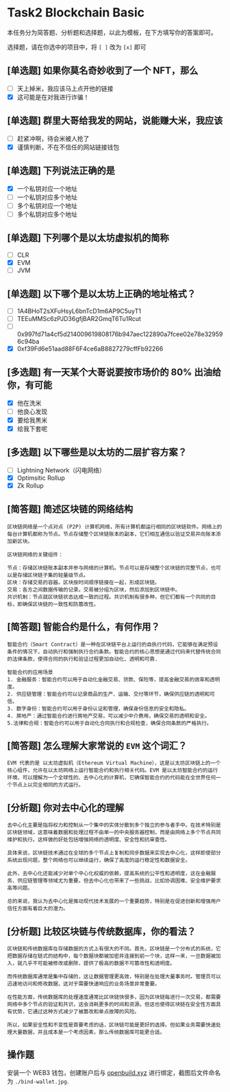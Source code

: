 # Task2 Blockchain Basic

本任务分为简答题、分析题和选择题，以此为模板，在下方填写你的答案即可。

选择题，请在你选中的项目中，将 `[ ]` 改为 `[x]` 即可

## [单选题] 如果你莫名奇妙收到了一个 NFT，那么

- [ ] 天上掉米，我应该马上点开他的链接
- [x] 这可能是在对我进行诈骗！

## [单选题] 群里大哥给我发的网站，说能赚大米，我应该

- [ ] 赶紧冲啊，待会米被人抢了
- [x] 谨慎判断，不在不信任的网站链接钱包

## [单选题] 下列说法正确的是

- [x] 一个私钥对应一个地址
- [ ] 一个私钥对应多个地址
- [ ] 多个私钥对应一个地址
- [ ] 多个私钥对应多个地址

## [单选题] 下列哪个是以太坊虚拟机的简称

- [ ] CLR
- [x] EVM
- [ ] JVM

## [单选题] 以下哪个是以太坊上正确的地址格式？

- [ ] 1A4BHoT2sXFuHsyL6bnTcD1m6AP9C5uyT1
- [ ] TEEuMMSc6zPJD36gfjBAR2GmqT6Tu1Rcut
- [ ] 0x997fd71a4cf5d214009619808176b947aec122890a7fcee02e78e329596c94ba
- [x] 0xf39Fd6e51aad88F6F4ce6aB8827279cffFb92266

## [多选题] 有一天某个大哥说要按市场价的 80% 出油给你，有可能

- [x] 他在洗米
- [ ] 他良心发现
- [x] 要给我黒米
- [x] 给我下套呢

## [多选题] 以下哪些是以太坊的二层扩容方案？

- [ ] Lightning Network（闪电网络）
- [x] Optimsitic Rollup
- [x] Zk Rollup

## [简答题] 简述区块链的网络结构

```
区块链网络是一个点对点 (P2P) 计算机网络，所有计算机都运行相同的区块链软件。网络上的每台计算机都称为节点。节点存储整个区块链账本的副本，它们相互通信以验证交易并向账本添加新区块。

区块链网络的关键组件：

节点：存储区块链账本副本并参与网络的计算机。节点可以是存储整个区块链的完整节点，也可以是存储区块链子集的轻量级节点。
区块：存储交易的容器。区块按时间顺序链接在一起，形成区块链。
交易：各方之间数据传输的记录。交易被分组为区块，然后添加到区块链中。
共识机制：节点就区块链状态达成一致的过程。共识机制有很多种，但它们都有一个共同的目标，即确保区块链的一致性和防篡改性。
```

## [简答题] 智能合约是什么，有何作用？

```
智能合约（Smart Contract）是一种在区块链平台上运行的自执行代码，它能够在满足预设条件的情况下，自动执行和强制执行合约条款。智能合约的核心思想是通过代码来代替传统合同的法律条款，使得合同的执行和验证过程更加自动化、透明和可靠.

智能合约的应用场景
1. 金融服务：智能合约可以用于自动化金融交易、贷款、保险等，提高金融交易的效率和透明度。
2. 供应链管理：智能合约可以记录商品的生产、运输、交付等环节，确保供应链的透明和可信。
3. 数字身份：智能合约可以用于身份认证和管理，确保身份信息的安全和隐私。
4. 房地产：通过智能合约进行房地产交易，可以减少中介费用，确保交易的透明和安全。
5.法律和合规：智能合约可以用于自动化合同执行和合规检查，确保合同条款的严格执行。
```

## [简答题] 怎么理解大家常说的 `EVM` 这个词汇？

```
EVM 代表的是 以太坊虚拟机（Ethereum Virtual Machine），这是以太坊区块链上的一个核心组件，允许在以太坊网络上运行智能合约和执行相关代码。EVM 是以太坊智能合约的运行环境，可以理解为一个全球性的、去中心化的计算机，它确保智能合约的代码能在全世界任何一个节点上以完全相同的方式运行。
```

## [分析题] 你对去中心化的理解

```
去中心化主要是指将权力和控制从一个集中的实体分散到多个独立的参与者手中。在技术特别是区块链领域，这意味着数据和处理过程不由单一的中央服务器控制，而是由网络上多个节点共同维护和执行。这样做的好处包括增强网络的透明度、安全性和抗审查性。

具体来说，区块链技术通过在全球的多个节点上复制和同步数据来实现去中心化，这样即使部分系统出现问题，整个网络也可以继续运行，确保了高度的运行稳定性和数据安全。

此外，去中心化还能减少对单个中心化权威的依赖，提高系统的公平性和透明度，这在金融服务、供应链管理等领域尤为重要。但去中心化也带来了一些挑战，比如协调困难、安全维护要求高等问题。

总的来说，我认为去中心化是推动现代技术发展的一个重要趋势，特别是在促进创新和增强用户信任方面有着巨大的潜力。
```

## [分析题] 比较区块链与传统数据库，你的看法？

```
区块链和传统数据库在存储数据的方式上有很大的不同。首先，区块链是一个分布式的系统，它把数据存储在链式的结构中，每个数据块都被加密并连接到前一个块，这样一来，一旦数据被加入，就几乎不可能被修改或删除，提供了极高的数据不可篡改性和透明度。

而传统数据库通常是集中存储的，这让数据管理更高效，特别是在处理大量事务时。管理员可以迅速地访问和修改数据，这对于需要快速响应的业务场景非常重要。

在性能方面，传统数据库的处理速度通常比区块链快很多，因为区块链每进行一次交易，都需要网络中多个节点的验证和共识，这会消耗更多的时间和资源。但这也使得区块链在安全性方面具有优势，它通过这种方式减少了被篡改和单点故障的风险。

所以，如果安全性和不变性是首要考虑的话，区块链可能是更好的选择。但如果业务需要快速处理大量数据，并且成本是一个考虑因素，那么传统数据库可能更合适。
```

## 操作题

安装一个 WEB3 钱包，创建账户后与 [openbuild.xyz](https://openbuild.xyz/profile) 进行绑定，截图后文件命名为 `./bind-wallet.jpg`.

